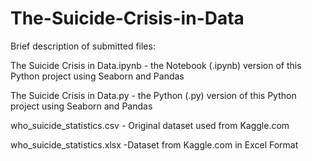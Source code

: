 # The-Suicide-Crisis-in-Data

Brief description of submitted files:

The Suicide Crisis in Data.ipynb
    - the Notebook (.ipynb) version of this Python project using Seaborn and Pandas
    
The Suicide Crisis in Data.py
    - the Python (.py) version of this Python project using Seaborn and Pandas

who_suicide_statistics.csv
    - Original dataset used from Kaggle.com
    
who_suicide_statistics.xlsx
    -Dataset from Kaggle.com in Excel Format



